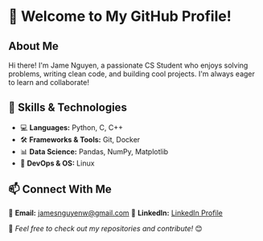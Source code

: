 # 👋 Welcome to My GitHub Profile!

## About Me
Hi there! I'm Jame Nguyen, a passionate CS Student who enjoys solving problems, writing clean code, and building cool projects. I'm always eager to learn and collaborate!

## 🚀 Skills & Technologies
- 💻 **Languages:** Python, C, C++
- 🛠️ **Frameworks & Tools:** Git, Docker  
- 📊 **Data Science:** Pandas, NumPy, Matplotlib  
- 🔧 **DevOps & OS:** Linux

## 📫 Connect With Me
📧 **Email:** jamesnguyenw@gmail.com 
💼 **LinkedIn:** [LinkedIn Profile](https://www.linkedin.com/in/anh-nguyen-1aa2b7268/)  

🔹 *Feel free to check out my repositories and contribute!* 😊  
